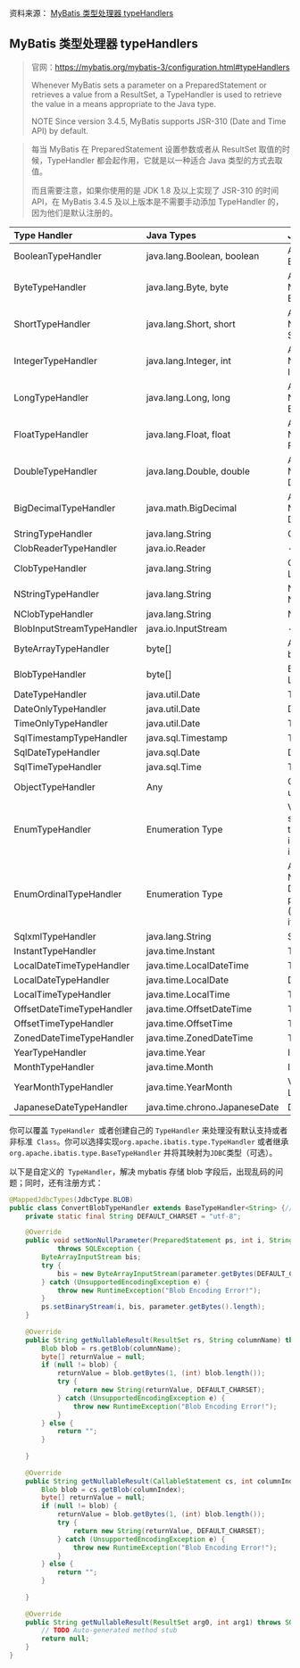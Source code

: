 资料来源：
[MyBatis 类型处理器 typeHandlers](https://blog.csdn.net/qq_39291919/article/details/108676127?spm=1001.2101.3001.6650.2&utm_medium=distribute.pc_relevant.none-task-blog-2%7Edefault%7ECTRLIST%7ERate-2.pc_relevant_default&depth_1-utm_source=distribute.pc_relevant.none-task-blog-2%7Edefault%7ECTRLIST%7ERate-2.pc_relevant_default&utm_relevant_index=5)



## MyBatis 类型处理器 typeHandlers

> 官网：https://mybatis.org/mybatis-3/configuration.html#typeHandlers 
>
> Whenever MyBatis sets a parameter on a PreparedStatement or retrieves a value from a ResultSet, a TypeHandler is used to retrieve the value in a means appropriate to the Java type. 
>
> NOTE Since version 3.4.5, MyBatis supports JSR-310 (Date and Time API) by default.


>  每当 MyBatis 在 PreparedStatement 设置参数或者从 ResultSet 取值的时候，TypeHandler 都会起作用，它就是以一种适合 Java 类型的方式去取值。
>
> 而且需要注意，如果你使用的是 JDK 1.8 及以上实现了 JSR-310 的时间 API，在 MyBatis 3.4.5 及以上版本是不需要手动添加 TypeHandler 的，因为他们是默认注册的。

| Type Handler       | Java Types                 | JDBC Types             |
| :----------------- | :------------------------- | :--------------------- |
| BooleanTypeHandler | java.lang.Boolean, boolean | Any compatible BOOLEAN |
| ByteTypeHandler       | java.lang.Byte, byte       | Any compatible NUMERIC or BYTE     |
| ShortTypeHandler      | java.lang.Short, short     | Any compatible NUMERIC or SMALLINT |
| IntegerTypeHandler    | java.lang.Integer, int     |Any compatible NUMERIC or INTEGER|
|LongTypeHandler|java.lang.Long, long|Any compatible NUMERIC or BIGINT|
|FloatTypeHandler|java.lang.Float, float|Any compatible NUMERIC or FLOAT|
|DoubleTypeHandler|java.lang.Double, double|Any compatible NUMERIC or DOUBLE|
|BigDecimalTypeHandler|java.math.BigDecimal|Any compatible NUMERIC or DECIMAL|
|StringTypeHandler|java.lang.String|CHAR, VARCHAR|
|ClobReaderTypeHandler|java.io.Reader|-|
|ClobTypeHandler|java.lang.String|CLOB, LONGVARCHAR|
|NStringTypeHandler|java.lang.String|NVARCHAR, NCHAR|
|NClobTypeHandler|java.lang.String|NCLOB|
|BlobInputStreamTypeHandler|java.io.InputStream|-|
|ByteArrayTypeHandler|byte[]|Any compatible byte stream type|
|BlobTypeHandler|byte[]|BLOB, LONGVARBINARY|
|DateTypeHandler|java.util.Date|TIMESTAMP|
| DateOnlyTypeHandler        | java.util.Date             | DATE                               |
|TimeOnlyTypeHandler|java.util.Date|TIME|
|SqlTimestampTypeHandler|java.sql.Timestamp|TIMESTAMP|
|SqlDateTypeHandler|java.sql.Date|DATE|
|SqlTimeTypeHandler|java.sql.Time|TIME|
|ObjectTypeHandler|Any|OTHER, or unspecified|
|EnumTypeHandler|Enumeration Type|VARCHAR any string compatible type, as the code is stored (not index).|
|EnumOrdinalTypeHandler|Enumeration Type|Any compatible NUMERIC or DOUBLE, as the position is stored (not the code itself).|
|SqlxmlTypeHandler|java.lang.String|SQLXML|
|InstantTypeHandler|java.time.Instant|TIMESTAMP|
|LocalDateTimeTypeHandler|java.time.LocalDateTime|TIMESTAMP|
|LocalDateTypeHandler|java.time.LocalDate|DATE|
|LocalTimeTypeHandler|java.time.LocalTime|TIME|
|OffsetDateTimeTypeHandler|java.time.OffsetDateTime|TIMESTAMP|
|OffsetTimeTypeHandler|java.time.OffsetTime|TIME|
|ZonedDateTimeTypeHandler|java.time.ZonedDateTime|TIMESTAMP|
|YearTypeHandler|java.time.Year|INTEGER|
|MonthTypeHandler|java.time.Month|INTEGER|
|YearMonthTypeHandler|java.time.YearMonth|VARCHAR or LONGVARCHAR|
|JapaneseDateTypeHandler|java.time.chrono.JapaneseDate|DATE|

你可以覆盖 `TypeHandler `或者创建自己的 `TypeHandler` 来处理没有默认支持或者非标准` Class`。你可以选择实现`org.apache.ibatis.type.TypeHandler` 或者继承 ` org.apache.ibatis.type.BaseTypeHandler` 并将其映射为` JDBC `类型（可选）。

以下是自定义的` TypeHandler`，解决 mybatis 存储 blob 字段后，出现乱码的问题；同时，还有注册方式：

```java
@MappedJdbcTypes(JdbcType.BLOB)
public class ConvertBlobTypeHandler extends BaseTypeHandler<String> {// 指定字符集
	private static final String DEFAULT_CHARSET = "utf-8";

	@Override
	public void setNonNullParameter(PreparedStatement ps, int i, String parameter, JdbcType jdbcType)
			throws SQLException {
		ByteArrayInputStream bis;
		try {
			bis = new ByteArrayInputStream(parameter.getBytes(DEFAULT_CHARSET));
		} catch (UnsupportedEncodingException e) {
			throw new RuntimeException("Blob Encoding Error!");
		}
		ps.setBinaryStream(i, bis, parameter.getBytes().length);
	}
	 
	@Override
	public String getNullableResult(ResultSet rs, String columnName) throws SQLException {
		Blob blob = rs.getBlob(columnName);
		byte[] returnValue = null;
		if (null != blob) {
			returnValue = blob.getBytes(1, (int) blob.length());
			try {
				return new String(returnValue, DEFAULT_CHARSET);
			} catch (UnsupportedEncodingException e) {
				throw new RuntimeException("Blob Encoding Error!");
			}
		} else {
			return "";
		}
	 
	}
	 
	@Override
	public String getNullableResult(CallableStatement cs, int columnIndex) throws SQLException {
		Blob blob = cs.getBlob(columnIndex);
		byte[] returnValue = null;
		if (null != blob) {
			returnValue = blob.getBytes(1, (int) blob.length());
			try {
				return new String(returnValue, DEFAULT_CHARSET);
			} catch (UnsupportedEncodingException e) {
				throw new RuntimeException("Blob Encoding Error!");
			}
		} else {
			return "";
		}
	 
	}
	 
	@Override
	public String getNullableResult(ResultSet arg0, int arg1) throws SQLException {
		// TODO Auto-generated method stub
		return null;
	}
}
```
